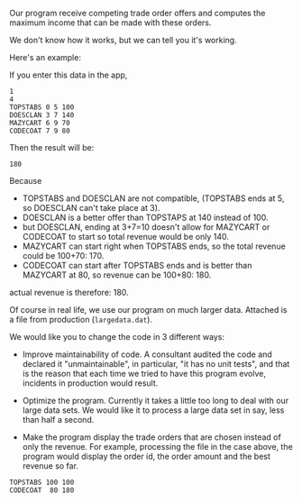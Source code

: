 

Our program receive competing trade order offers and computes the maximum income that can be made with these orders.

We don't know how it works, but we can tell you it's working.

Here's an example:

If you enter this data in the app,
```
1
4
TOPSTABS 0 5 100
DOESCLAN 3 7 140
MAZYCART 6 9 70
CODECOAT 7 9 80
```

Then the result will be:
```
180
```
Because
- TOPSTABS and DOESCLAN are not compatible, (TOPSTABS ends at 5, so DOESCLAN can't take place at 3).
- DOESCLAN is a better offer than TOPSTAPS at 140 instead of 100.
- but DOESCLAN, ending at 3+7=10 doesn't allow for MAZYCART or CODECOAT to start so total revenue would be only 140.
- MAZYCART can start right when TOPSTABS ends, so the total revenue could be 100+70: 170.
- CODECOAT can start after TOPSTABS ends and is better than MAZYCART at 80, so revenue can be 100+80: 180.

actual revenue is therefore: 180.

Of course in real life, we use our program on much larger data. Attached is a file from production (`largedata.dat`).

We would like you to change the code in 3 different ways:

- Improve maintainability of code. A consultant audited the code and declared it "unmaintainable", in particular, "it has no unit tests", and that is the reason that each time we tried to have this program evolve, incidents in production would result.

- Optimize the program. Currently it takes a little too long to deal with our large data sets. We would like it to process a large data set in say, less than half a second.

- Make the program display the trade orders that are chosen instead of only the revenue. For example, processing the file in the case above, the program would display the order id, the order amount and the best revenue so far.
```
TOPSTABS 100 100
CODECOAT  80 180
```




